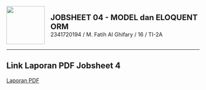 <p style="display: flex; align-items: center;">
  <img src="image/logopoltek.png" width="100" style="margin-right: 15px;">
  <span>
    <strong style="font-size: 20px;">JOBSHEET 04 - MODEL dan ELOQUENT ORM</strong><br>
    2341720194 / M. Fatih Al Ghifary / 16 / TI-2A
  </span>
</p>

---

## Link Laporan PDF Jobsheet 4
[Laporan PDF](https://github.com/fateehhh/PROWEBLNJT/blob/main/Week%204/TI-2A_16_M.%20Fatih%20Al%20Ghifary_Week%204.pdf)



